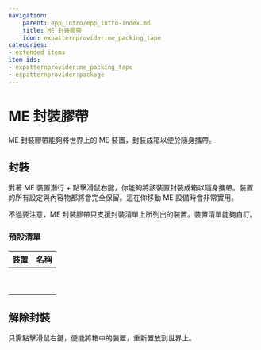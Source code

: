 ```yaml
---
navigation:
    parent: epp_intro/epp_intro-index.md
    title: ME 封裝膠帶
    icon: expatternprovider:me_packing_tape
categories:
- extended items
item_ids:
- expatternprovider:me_packing_tape
- expatternprovider:package
---
```


# ME 封裝膠帶

ME 封裝膠帶能夠將世界上的 ME 裝置，封裝成箱以便於隨身攜帶。

<Row>
<ItemImage id="expatternprovider:me_packing_tape" scale="4"></ItemImage>
<ItemImage id="expatternprovider:package" scale="4"></ItemImage>
</Row>

## 封裝

對著 ME 裝置潛行 + 點擊滑鼠右鍵，你能夠將該裝置封裝成箱以隨身攜帶。裝置的所有設定與內容物都將會完全保留。這在你移動 ME 設備時會非常實用。

不過要注意，ME 封裝膠帶只支援封裝清單上所列出的裝置。裝置清單能夠自訂。

### 預設清單

|                                      裝置                                       |                                 名稱                                  |
|:---------------------------------------------------------------------------------:|:---------------------------------------------------------------------:|
|    <ItemImage id="expatternprovider:ex_interface_part" scale="3"></ItemImage>     |    <ItemLink id="expatternprovider:ex_interface_part"></ItemLink>     |
| <ItemImage id="expatternprovider:ex_pattern_provider_part" scale="3"></ItemImage> | <ItemLink id="expatternprovider:ex_pattern_provider_part"></ItemLink> |
|       <ItemImage id="expatternprovider:ex_interface" scale="3"></ItemImage>       |       <ItemLink id="expatternprovider:ex_interface"></ItemLink>       |
|   <ItemImage id="expatternprovider:ex_pattern_provider" scale="3"></ItemImage>    |   <ItemLink id="expatternprovider:ex_pattern_provider"></ItemLink>    |
|            <ItemImage id="ae2:cable_interface" scale="3"></ItemImage>             |            <ItemLink id="ae2:cable_interface"></ItemLink>             |
|         <ItemImage id="ae2:cable_pattern_provider" scale="3"></ItemImage>         |         <ItemLink id="ae2:cable_pattern_provider"></ItemLink>         |
|               <ItemImage id="ae2:interface" scale="3"></ItemImage>                |               <ItemLink id="ae2:interface"></ItemLink>                |
|            <ItemImage id="ae2:pattern_provider" scale="3"></ItemImage>            |            <ItemLink id="ae2:pattern_provider"></ItemLink>            |
|                 <ItemImage id="ae2:drive" scale="3"></ItemImage>                  |                 <ItemLink id="ae2:drive"></ItemLink>                  |

## 解除封裝

只需點擊滑鼠右鍵，便能將箱中的裝置，重新置放到世界上。
